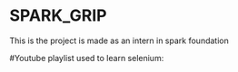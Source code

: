 # SPARK_GRIP
This is the project is made as an intern in spark foundation

#Youtube playlist used to learn selenium:
